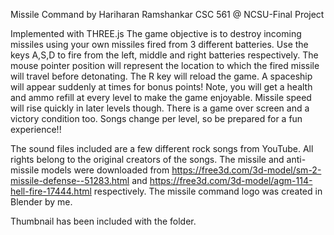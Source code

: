 Missile Command by Hariharan Ramshankar
CSC 561 @ NCSU-Final Project

Implemented with THREE.js
The game objective is to destroy incoming missiles using your own missiles fired from 3 different batteries.
Use the keys A,S,D to fire from the left, middle and right batteries respectively.
The mouse pointer position will represent the location to which the fired missile will travel before detonating.
The R key will reload the game.
A spaceship will appear suddenly at times for bonus points!
Note, you will get a health and ammo refill at every level to make the game enjoyable.
Missile speed will rise quickly in later levels though.
There is a game over screen and a victory condition too.
Songs change per level, so be prepared for a fun experience!!

The sound files included are a few different rock songs from YouTube. All rights belong to the original creators of the songs.
The missile and anti-missile models were downloaded from https://free3d.com/3d-model/sm-2-missile-defense--51283.html and https://free3d.com/3d-model/agm-114-hell-fire-17444.html respectively.
The missile command logo was created in Blender by me.  

Thumbnail has been included with the folder.

